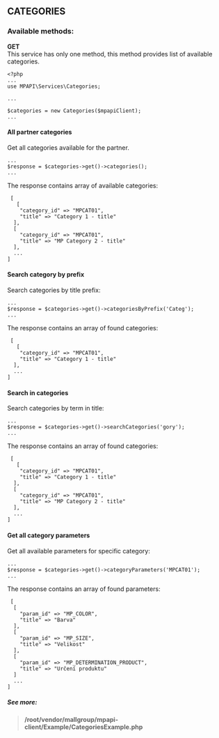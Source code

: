 ## CATEGORIES

### Available methods:
**GET**  
This service has only one method, this method provides list of available categories.
```
<?php 
...
use MPAPI\Services\Categories;

...

$categories = new Categories($mpapiClient);
...
``` 

#### All partner categories
Get all categories available  for the partner.  
```
...
$response = $categories->get()->categories(); 
... 
```

The response contains array of available categories:
```
 [
   [
    "category_id" => "MPCAT01",
    "title" => "Category 1 - title"
  ],
  [
    "category_id" => "MPCAT01",
    "title" => "MP Category 2 - title"
  ],
  ...
]

```

#### Search category by prefix
Search categories by title prefix:
```
...
$response = $categories->get()->categoriesByPrefix('Categ'); 
... 
```

The response contains an array of found categories:
```
 [
   [
    "category_id" => "MPCAT01",
    "title" => "Category 1 - title"
  ],
  ...
]

```

#### Search in categories
Search categories by term in title:
```
...
$response = $categories->get()->searchCategories('gory'); 
... 
```

The response contains an array of found categories:
```
 [
   [
    "category_id" => "MPCAT01",
    "title" => "Category 1 - title"
  ],
  [
    "category_id" => "MPCAT01",
    "title" => "MP Category 2 - title"
  ],
  ...
]

```

#### Get all category parameters
Get all available parameters for specific category:
```
...
$response = $categories->get()->categoryParameters('MPCAT01'); 
... 
```

The response contains an array of found parameters:
```
 [
  [
    "param_id" => "MP_COLOR",
    "title" => "Barva"
  ],
  [
    "param_id" => "MP_SIZE",
    "title" => "Velikost"
  ],
  [
    "param_id" => "MP_DETERMINATION_PRODUCT",
    "title" => "Určení produktu"
  ]
  ...
]

```

##### See more:
> **/root/vendor/mallgroup/mpapi-client/Example/CategoriesExample.php**